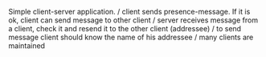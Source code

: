 Simple client-server application.
/ client sends presence-message. If it is ok, client can send message to other client
/ server receives message from a client, check it and resend it to the other client (addressee)
/ to send message client should know the name of his addressee
/ many clients are maintained
